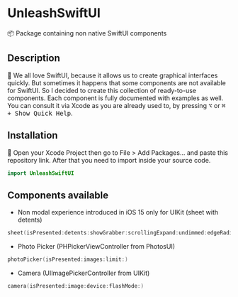 # UnleashSwiftUI
📦 Package containing non native SwiftUI components
## Description
🚀 We all love SwiftUI, because it allows us to create graphical interfaces quickly. But sometimes it happens that some components are not available for SwiftUI. So I decided to create this collection of ready-to-use components.
Each component is fully documented with examples as well. You can consult it via Xcode as you are already used to, by pressing <kbd>⌥</kbd> or <kbd>⌘ + Show Quick Help</kbd>.
## Installation
📲 Open your Xcode Project then go to File > Add Packages... and paste this repository link. After that you need to import inside your source code.
```swift
import UnleashSwiftUI
```
## Components available
- Non modal experience introduced in iOS 15 only for UIKit (sheet with detents)
```swift
sheet(isPresented:detents:showGrabber:scrollingExpand:undimmed:edgeRadius:onDismiss:content:)
```
- Photo Picker (PHPickerViewController from PhotosUI)
```swift
photoPicker(isPresented:images:limit:)
```
- Camera (UIImagePickerController from UIKit)
```swift
camera(isPresented:image:device:flashMode:)
```
